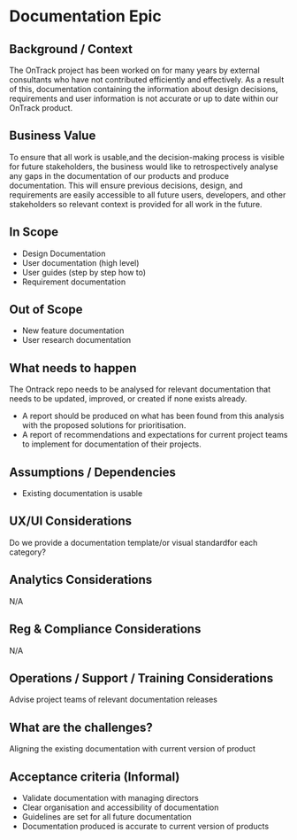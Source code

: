# Documentation Epic

## Background / Context

The OnTrack project has been worked on for many years by external consultants who have not contributed efficiently and effectively. As a result of this, documentation containing the information about design decisions, requirements and user information is not accurate or up to date within our OnTrack product.

## Business Value

To ensure that all work is usable,and the decision-making process is visible for future stakeholders, the business would like to retrospectively analyse any gaps in the documentation of our products and produce documentation. This will ensure previous decisions, design, and requirements are easily accessible to all future users, developers, and other stakeholders so relevant context is provided for all work in the future.

## In Scope

- Design Documentation
- User documentation (high level)
- User guides (step by step how to)
- Requirement documentation

## Out of Scope

- New feature documentation
- User research documentation

## What needs to happen

The Ontrack repo needs to be analysed for relevant documentation that needs to be updated, improved, or created if none exists already.

- A report should be produced on what has been found from this analysis with the proposed solutions for prioritisation.
- A report of recommendations and expectations for current project teams to implement for documentation of their projects.

## Assumptions / Dependencies

- Existing documentation is usable

## UX/UI Considerations

Do we provide a documentation template/or visual standardfor each category?

## Analytics Considerations

N/A

## Reg & Compliance Considerations

N/A

## Operations / Support / Training Considerations

Advise project teams of relevant documentation releases

## What are the challenges?

Aligning the existing documentation with current version of product

## Acceptance criteria (Informal)

- Validate documentation with managing directors
- Clear organisation and accessibility of documentation
- Guidelines are set for all future documentation
- Documentation produced is accurate to current version of products
